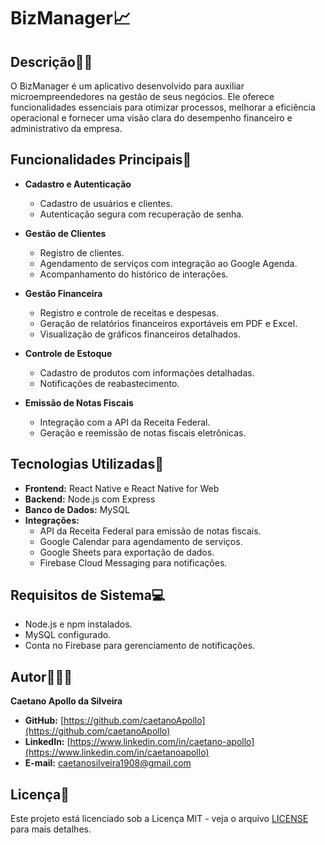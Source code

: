 # BizManager📈

## Descrição✍🏽
O BizManager é um aplicativo desenvolvido para auxiliar microempreendedores na gestão de seus negócios. Ele oferece funcionalidades essenciais para otimizar processos, melhorar a eficiência operacional e fornecer uma visão clara do desempenho financeiro e administrativo da empresa.

## Funcionalidades Principais📱
- **Cadastro e Autenticação**
  - Cadastro de usuários e clientes.
  - Autenticação segura com recuperação de senha.

- **Gestão de Clientes**
  - Registro de clientes.
  - Agendamento de serviços com integração ao Google Agenda.
  - Acompanhamento do histórico de interações.

- **Gestão Financeira**
  - Registro e controle de receitas e despesas.
  - Geração de relatórios financeiros exportáveis em PDF e Excel.
  - Visualização de gráficos financeiros detalhados.

- **Controle de Estoque**
  - Cadastro de produtos com informações detalhadas.
  - Notificações de reabastecimento.

- **Emissão de Notas Fiscais**
  - Integração com a API da Receita Federal.
  - Geração e reemissão de notas fiscais eletrônicas.

## Tecnologias Utilizadas👾
- **Frontend:** React Native e React Native for Web
- **Backend:** Node.js com Express
- **Banco de Dados:** MySQL
- **Integrações:**
  - API da Receita Federal para emissão de notas fiscais.
  - Google Calendar para agendamento de serviços.
  - Google Sheets para exportação de dados.
  - Firebase Cloud Messaging para notificações.

## Requisitos de Sistema💻
- Node.js e npm instalados.
- MySQL configurado.
- Conta no Firebase para gerenciamento de notificações.

## Autor🧑🏽‍💻

**Caetano Apollo da Silveira**

- **GitHub:** [https://github.com/caetanoApollo](https://github.com/caetanoApollo)
- **LinkedIn:** [https://www.linkedin.com/in/caetano-apollo](https://www.linkedin.com/in/caetanoapollo)
- **E-mail:** [caetanosilveira1908@gmail.com](mailto:caetanosilveira1908@gmail.com)

## Licença📄

Este projeto está licenciado sob a Licença MIT - veja o arquivo [LICENSE](LICENSE) para mais detalhes.
